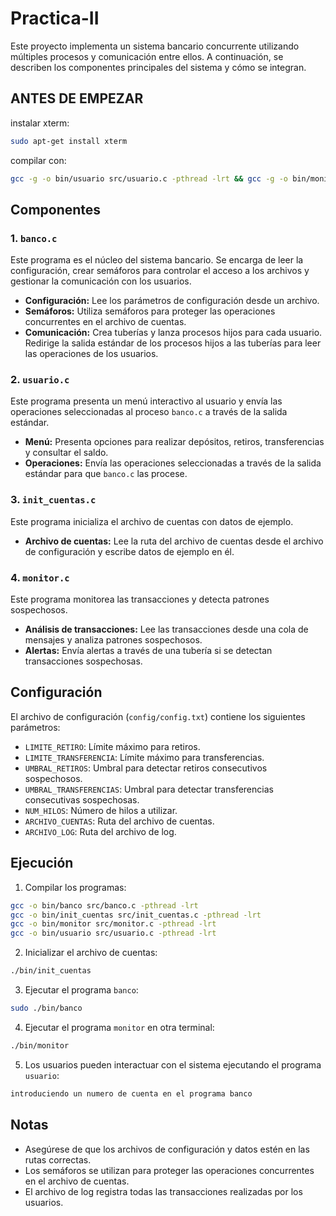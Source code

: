 # Practica-II

Este proyecto implementa un sistema bancario concurrente utilizando múltiples procesos y comunicación entre ellos. A continuación, se describen los componentes principales del sistema y cómo se integran.

## ANTES DE EMPEZAR
instalar xterm:  
```sh
sudo apt-get install xterm
```
compilar con: 
```sh
gcc -g -o bin/usuario src/usuario.c -pthread -lrt && gcc -g -o bin/monitor src/monitor.c -pthread -lrt && gcc -g -o bin/init_cuentas src/init_cuentas.c -pthread -lrt && gcc -g -o bin/banco src/banco.c -pthread -lrt
```
## Componentes

### 1. `banco.c`

Este programa es el núcleo del sistema bancario. Se encarga de leer la configuración, crear semáforos para controlar el acceso a los archivos y gestionar la comunicación con los usuarios.

- **Configuración:** Lee los parámetros de configuración desde un archivo.
- **Semáforos:** Utiliza semáforos para proteger las operaciones concurrentes en el archivo de cuentas.
- **Comunicación:** Crea tuberías y lanza procesos hijos para cada usuario. Redirige la salida estándar de los procesos hijos a las tuberías para leer las operaciones de los usuarios.

### 2. `usuario.c`

Este programa presenta un menú interactivo al usuario y envía las operaciones seleccionadas al proceso `banco.c` a través de la salida estándar.

- **Menú:** Presenta opciones para realizar depósitos, retiros, transferencias y consultar el saldo.
- **Operaciones:** Envía las operaciones seleccionadas a través de la salida estándar para que `banco.c` las procese.

### 3. `init_cuentas.c`

Este programa inicializa el archivo de cuentas con datos de ejemplo.

- **Archivo de cuentas:** Lee la ruta del archivo de cuentas desde el archivo de configuración y escribe datos de ejemplo en él.

### 4. `monitor.c`

Este programa monitorea las transacciones y detecta patrones sospechosos.

- **Análisis de transacciones:** Lee las transacciones desde una cola de mensajes y analiza patrones sospechosos.
- **Alertas:** Envía alertas a través de una tubería si se detectan transacciones sospechosas.

## Configuración

El archivo de configuración (`config/config.txt`) contiene los siguientes parámetros:

- `LIMITE_RETIRO`: Límite máximo para retiros.
- `LIMITE_TRANSFERENCIA`: Límite máximo para transferencias.
- `UMBRAL_RETIROS`: Umbral para detectar retiros consecutivos sospechosos.
- `UMBRAL_TRANSFERENCIAS`: Umbral para detectar transferencias consecutivas sospechosas.
- `NUM_HILOS`: Número de hilos a utilizar.
- `ARCHIVO_CUENTAS`: Ruta del archivo de cuentas.
- `ARCHIVO_LOG`: Ruta del archivo de log.

## Ejecución

1. Compilar los programas:

```sh
gcc -o bin/banco src/banco.c -pthread -lrt
gcc -o bin/init_cuentas src/init_cuentas.c -pthread -lrt
gcc -o bin/monitor src/monitor.c -pthread -lrt
gcc -o bin/usuario src/usuario.c -pthread -lrt
```

2. Inicializar el archivo de cuentas:

```sh
./bin/init_cuentas
```

3. Ejecutar el programa `banco`:

```sh
sudo ./bin/banco
```

4. Ejecutar el programa `monitor` en otra terminal:

```sh
./bin/monitor
```

5. Los usuarios pueden interactuar con el sistema ejecutando el programa `usuario`:

```sh
introduciendo un numero de cuenta en el programa banco
```

## Notas

- Asegúrese de que los archivos de configuración y datos estén en las rutas correctas.
- Los semáforos se utilizan para proteger las operaciones concurrentes en el archivo de cuentas.
- El archivo de log registra todas las transacciones realizadas por los usuarios.
